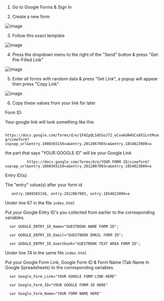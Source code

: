 1. Go to Google Forms & Sign In

2. Create a new form 

![image](https://user-images.githubusercontent.com/86180097/174424881-808ae090-ad35-47ee-b2d3-03a310842288.png)

3. Follow this exact template

![image](https://user-images.githubusercontent.com/86180097/174424940-a297dc26-3b50-4483-aa91-d06ba92ede6e.png)

4. Press the dropdown menu to the right of the "Send" button & press "Get Pre-Filled Link"

![image](https://user-images.githubusercontent.com/86180097/174424976-4ad07d02-d8de-4efc-b315-368d0f554b2d.png)

5. Enter all forms with random data & press "Get Link", a popup will appear then press "Copy Link".

![image](https://user-images.githubusercontent.com/86180097/174425028-f3d0aafa-de2c-4951-9fa7-147e92fa5d1c.png)

6. Copy these values from your link for later

Form ID:

Your google link will look something like this

       https://docs.google.com/forms/d/e/1FAIpQLSdUSoJ72_oCxwkGN4GCx8X1LntMvonrT1Gv0W8TwSWcf7no-g/viewform?usp=pp_url&entry.1008365156=a&entry.2012867003=a&entry.1854823009=a
       
      
the part that says "YOUR GOOGLE ID" will be your Google Link  

              https://docs.google.com/forms/d/e/YOUR FORM ID/viewform?usp=pp_url&entry.1008365156=a&entry.2012867003=a&entry.1854823009=a
       
     
Entry ID(s):

The "entry" value(s) after your form id

       entry.1008365156, entry.2012867003, entry.1854823009=a




     
     



Under line 67 in the file <code>index.html</code>
 
Put your Google Entry ID's you collected from earlier to the corresponding variables. 

      var GOOGLE_ENTRY_ID_Name="GUESTBOOK NAME FORM ID"; 
		
      var GOOGLE_ENTRY_ID_Email="GUESTBOOK EMAIL FORM ID";		
		
      var GOOGLE_ENTRY_ID_Guestbook="GUESTBOOK TEXT AREA FORM ID";


Under line 74 in the same file <code>index.html</code>      

Put your Google Form Link, Google Form ID & Form Name (Tab Name In Google Spreadsheets) to the corresponding variables. 



      var Google_Form_Link="YOUR GOOGLE FORM LINK HERE"  
 	
	  var Google_Form_ID="YOUR GOOGLE FORM ID HERE"  
	 
	  var Google_Form_Name="YOUR FORM NAME HERE"  
